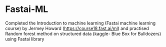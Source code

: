 # Fastai-ML

Completed the Introduction to machine learning (Fastai machine learning course) by Jermey Howard (https://course18.fast.ai/ml) and practised Random forest method on structured data (kaggle- Blue Box for Bulldozers) using Fastai library
